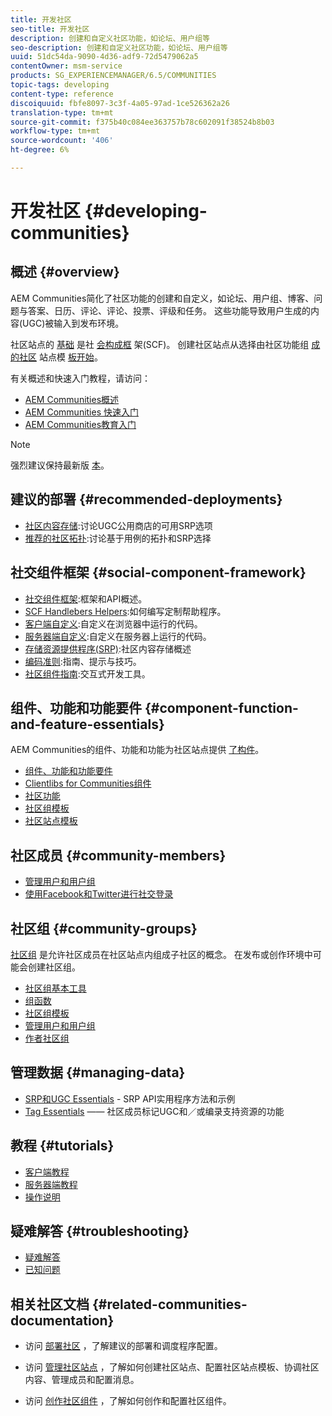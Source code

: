 ```yaml
---
title: 开发社区
seo-title: 开发社区
description: 创建和自定义社区功能，如论坛、用户组等
seo-description: 创建和自定义社区功能，如论坛、用户组等
uuid: 51dc54da-9090-4d36-adf9-72d5479062a5
contentOwner: msm-service
products: SG_EXPERIENCEMANAGER/6.5/COMMUNITIES
topic-tags: developing
content-type: reference
discoiquuid: fbfe8097-3c3f-4a05-97ad-1ce526362a26
translation-type: tm+mt
source-git-commit: f375b40c084ee363757b78c602091f38524b8b03
workflow-type: tm+mt
source-wordcount: '406'
ht-degree: 6%

---
```



# 开发社区  {#developing-communities}

## 概述 {#overview}

AEM Communities简化了社区功能的创建和自定义，如论坛、用户组、博客、问题与答案、日历、评论、评论、投票、评级和任务。 这些功能导致用户生成的内容(UGC)被输入到发布环境。

社区站点的 [基础](overview.md#communitiessites) 是社 [会构成框](scf.md) 架(SCF)。 创建社区站点从选择由社区功能组 [成的社区](sites-console.md) 站点模 [板开始](functions.md)。

有关概述和快速入门教程，请访问：

* [AEM Communities概述](overview.md)
* [AEM Communities 快速入门](getting-started.md)
* [AEM Communities教育入门](getting-started-enablement.md)

>[!NOTE]
> 
>强烈建议保持最新版 [本](deploy-communities.md#latest-releases)。

## 建议的部署 {#recommended-deployments}

* [社区内容存储](working-with-srp.md):讨论UGC公用商店的可用SRP选项
* [推荐的社区拓扑](topologies.md):讨论基于用例的拓扑和SRP选择

## 社交组件框架 {#social-component-framework}

* [社交组件框架](scf.md):框架和API概述。
* [SCF Handlebers Helpers](handlebars-helpers.md):如何编写定制帮助程序。
* [客户端自定义](client-customize.md):自定义在浏览器中运行的代码。
* [服务器端自定义](server-customize.md):自定义在服务器上运行的代码。
* [存储资源提供程序(SRP)](srp.md):社区内容存储概述
* [编码准则](code-guide.md):指南、提示与技巧。
* [社区组件指南](components-guide.md):交互式开发工具。

## 组件、功能和功能要件 {#component-function-and-feature-essentials}

AEM Communities的组件、功能和功能为社区站点提供 [了构件](sites-console.md)。

* [组件、功能和功能要件](essentials.md)
* [Clientlibs for Communities组件](clientlibs.md)
* [社区功能](functions.md)
* [社区组模板](tools-groups.md)
* [社区站点模板](sites.md)

## 社区成员 {#community-members}

* [管理用户和用户组](users.md)
* [使用Facebook和Twitter进行社交登录](social-login.md)

## 社区组 {#community-groups}

[社区组](overview.md#communitygroups) 是允许社区成员在社区站点内组成子社区的概念。 在发布或创作环境中可能会创建社区组。

* [社区组基本工具](essentials-groups.md)
* [组函数](functions.md#groups-function)
* [社区组模板](tools-groups.md)
* [管理用户和用户组](users.md)
* [作者社区组](creating-groups.md)

## 管理数据 {#managing-data}

* [SRP和UGC Essentials](srp-and-ugc.md) - SRP API实用程序方法和示例
* [Tag Essentials](tag.md) —— 社区成员标记UGC和／或编录支持资源的功能

## 教程 {#tutorials}

* [客户端教程](tutorials.md#client-side-customization)
* [服务器端教程](tutorials.md#server-side-customization)
* [操作说明](tutorials.md#how-to-instructions)

## 疑难解答 {#troubleshooting}

* [疑难解答](troubleshooting.md)
* [已知问题](/help/release-notes/known-issues.md)

## 相关社区文档 {#related-communities-documentation}

* 访问 [部署社区](deploy-communities.md) ，了解建议的部署和调度程序配置。

* 访问 [管理社区站点](administer-landing.md) ，了解如何创建社区站点、配置社区站点模板、协调社区内容、管理成员和配置消息。

* 访问 [创作社区组件](author-communities.md) ，了解如何创作和配置社区组件。

